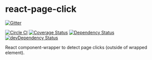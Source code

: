 # react-page-click

[![Gitter](https://badges.gitter.im/Join%20Chat.svg)](https://gitter.im/nkbt/help)

[![Circle CI](https://circleci.com/gh/nkbt/react-page-click.svg?style=svg)](https://circleci.com/gh/nkbt/react-page-click)
[![Coverage Status](https://coveralls.io/repos/nkbt/react-page-click/badge.svg?branch=master)](https://coveralls.io/r/nkbt/react-page-click?branch=master)
[![Dependency Status](https://david-dm.org/nkbt/react-page-click.svg)](https://david-dm.org/nkbt/react-page-click)
[![devDependency Status](https://david-dm.org/nkbt/react-page-click/dev-status.svg)](https://david-dm.org/nkbt/react-page-click#info=devDependencies)

React component-wrapper to detect page clicks (outside of wrapped element).
